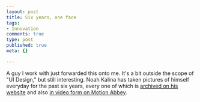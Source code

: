 ```yaml
--- 
layout: post
title: Six years, one face
tags: 
- Innovation
comments: true
type: post
published: true
meta: {}

---
```

A guy I work with just forwarded this onto me. It's a bit outside the scope of "UI Design," but still interesting. Noah Kalina has taken pictures of himself everyday for the past six years, every one of which is <a href="http://everyday.noahkalina.com/">archived on his website</a> and also <a href="http://www.motionabbey.net/2006/09/a_selfportrait_everyday_for_6.html">in video form on Motion Abbey</a>.

